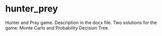 # hunter_prey
Hunter and Pray game. Description in the docx file. Two solutions for the game: Monte Carlo and Probability Decision Tree.

